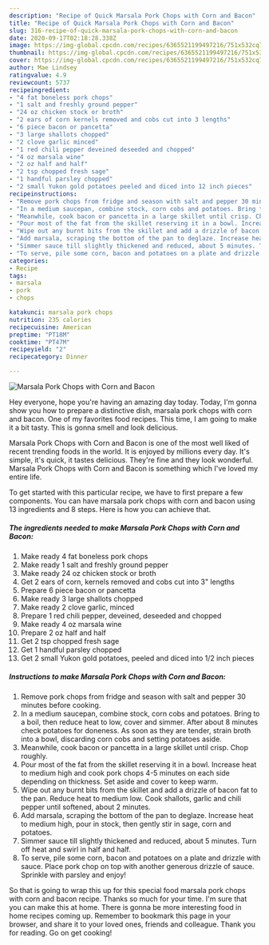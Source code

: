 ```yaml
---
description: "Recipe of Quick Marsala Pork Chops with Corn and Bacon"
title: "Recipe of Quick Marsala Pork Chops with Corn and Bacon"
slug: 316-recipe-of-quick-marsala-pork-chops-with-corn-and-bacon
date: 2020-09-17T02:18:28.338Z
image: https://img-global.cpcdn.com/recipes/6365521199497216/751x532cq70/marsala-pork-chops-with-corn-and-bacon-recipe-main-photo.jpg
thumbnail: https://img-global.cpcdn.com/recipes/6365521199497216/751x532cq70/marsala-pork-chops-with-corn-and-bacon-recipe-main-photo.jpg
cover: https://img-global.cpcdn.com/recipes/6365521199497216/751x532cq70/marsala-pork-chops-with-corn-and-bacon-recipe-main-photo.jpg
author: Mae Lindsey
ratingvalue: 4.9
reviewcount: 5737
recipeingredient:
- "4 fat boneless pork chops"
- "1 salt and freshly ground pepper"
- "24 oz chicken stock or broth"
- "2 ears of corn kernels removed and cobs cut into 3 lengths"
- "6 piece bacon or pancetta"
- "3 large shallots chopped"
- "2 clove garlic minced"
- "1 red chili pepper deveined deseeded and chopped"
- "4 oz marsala wine"
- "2 oz half and half"
- "2 tsp chopped fresh sage"
- "1 handful parsley chopped"
- "2 small Yukon gold potatoes peeled and diced into 12 inch pieces"
recipeinstructions:
- "Remove pork chops from fridge and season with salt and pepper 30 minutes before cooking."
- "In a medium saucepan, combine stock, corn cobs and potatoes. Bring to a boil, then reduce heat to low, cover and simmer. After about 8 minutes check potatoes for doneness. As soon as they are tender, strain broth into a bowl, discarding corn cobs and setting potatoes aside."
- "Meanwhile, cook bacon or pancetta in a large skillet until crisp. Chop roughly."
- "Pour most of the fat from the skillet reserving it in a bowl. Increase heat to medium high and cook pork chops 4-5 minutes on each side depending on thickness. Set aside and cover to keep warm."
- "Wipe out any burnt bits from the skillet and add a drizzle of bacon fat to the pan. Reduce heat to medium low. Cook shallots, garlic and chili pepper until softened, about 2 minutes."
- "Add marsala, scraping the bottom of the pan to deglaze. Increase heat to medium high, pour in stock, then gently stir in sage, corn and potatoes."
- "Simmer sauce till slightly thickened and reduced, about 5 minutes. Turn off heat and swirl in half and half."
- "To serve, pile some corn, bacon and potatoes on a plate and drizzle with sauce. Place pork chop on top with another generous drizzle of sauce. Sprinkle with parsley and enjoy!"
categories:
- Recipe
tags:
- marsala
- pork
- chops

katakunci: marsala pork chops 
nutrition: 235 calories
recipecuisine: American
preptime: "PT18M"
cooktime: "PT47M"
recipeyield: "2"
recipecategory: Dinner

---
```



![Marsala Pork Chops with Corn and Bacon](https://img-global.cpcdn.com/recipes/6365521199497216/751x532cq70/marsala-pork-chops-with-corn-and-bacon-recipe-main-photo.jpg)

Hey everyone, hope you're having an amazing day today. Today, I'm gonna show you how to prepare a distinctive dish, marsala pork chops with corn and bacon. One of my favorites food recipes. This time, I am going to make it a bit tasty. This is gonna smell and look delicious.

Marsala Pork Chops with Corn and Bacon is one of the most well liked of recent trending foods in the world. It is enjoyed by millions every day. It's simple, it's quick, it tastes delicious. They're fine and they look wonderful. Marsala Pork Chops with Corn and Bacon is something which I've loved my entire life.




To get started with this particular recipe, we have to first prepare a few components. You can have marsala pork chops with corn and bacon using 13 ingredients and 8 steps. Here is how you can achieve that.

<!--inarticleads1-->

##### The ingredients needed to make Marsala Pork Chops with Corn and Bacon:

1. Make ready 4 fat boneless pork chops
1. Make ready 1 salt and freshly ground pepper
1. Make ready 24 oz chicken stock or broth
1. Get 2 ears of corn, kernels removed and cobs cut into 3&#34; lengths
1. Prepare 6 piece bacon or pancetta
1. Make ready 3 large shallots chopped
1. Make ready 2 clove garlic, minced
1. Prepare 1 red chili pepper, deveined, deseeded and chopped
1. Make ready 4 oz marsala wine
1. Prepare 2 oz half and half
1. Get 2 tsp chopped fresh sage
1. Get 1 handful parsley chopped
1. Get 2 small Yukon gold potatoes, peeled and diced into 1/2 inch pieces




<!--inarticleads2-->

##### Instructions to make Marsala Pork Chops with Corn and Bacon:

1. Remove pork chops from fridge and season with salt and pepper 30 minutes before cooking.
1. In a medium saucepan, combine stock, corn cobs and potatoes. Bring to a boil, then reduce heat to low, cover and simmer. After about 8 minutes check potatoes for doneness. As soon as they are tender, strain broth into a bowl, discarding corn cobs and setting potatoes aside.
1. Meanwhile, cook bacon or pancetta in a large skillet until crisp. Chop roughly.
1. Pour most of the fat from the skillet reserving it in a bowl. Increase heat to medium high and cook pork chops 4-5 minutes on each side depending on thickness. Set aside and cover to keep warm.
1. Wipe out any burnt bits from the skillet and add a drizzle of bacon fat to the pan. Reduce heat to medium low. Cook shallots, garlic and chili pepper until softened, about 2 minutes.
1. Add marsala, scraping the bottom of the pan to deglaze. Increase heat to medium high, pour in stock, then gently stir in sage, corn and potatoes.
1. Simmer sauce till slightly thickened and reduced, about 5 minutes. Turn off heat and swirl in half and half.
1. To serve, pile some corn, bacon and potatoes on a plate and drizzle with sauce. Place pork chop on top with another generous drizzle of sauce. Sprinkle with parsley and enjoy!




So that is going to wrap this up for this special food marsala pork chops with corn and bacon recipe. Thanks so much for your time. I'm sure that you can make this at home. There is gonna be more interesting food in home recipes coming up. Remember to bookmark this page in your browser, and share it to your loved ones, friends and colleague. Thank you for reading. Go on get cooking!
